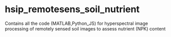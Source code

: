 # hsip_remotesens_soil_nutrient
Contains all the code (MATLAB,Python_JS) for hyperspectral image processing of remotely sensed soil images to assess nutrient (NPK) content
